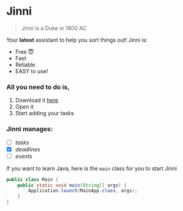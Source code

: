 # Jinni
> Jinni is a Duke in 1800 AC
> 
Your **latest** assistant to help you sort things out! Jinni is:

- Free 😇
- Fast
- Reliable
- EASY to use! 

### All you need to do is,
1. Download it [here ]()
2. Open it
3. Start adding your tasks

### Jinni manages:

- [ ] _tasks_
- [X] _deadlines_
- [ ] _events_

If you want to learn Java, here is the `main` class for you to start Jinni

```java
public class Main {
    public static void main(String[] args) {
        Application.launch(MainApp.class, args);
    }
}
```


